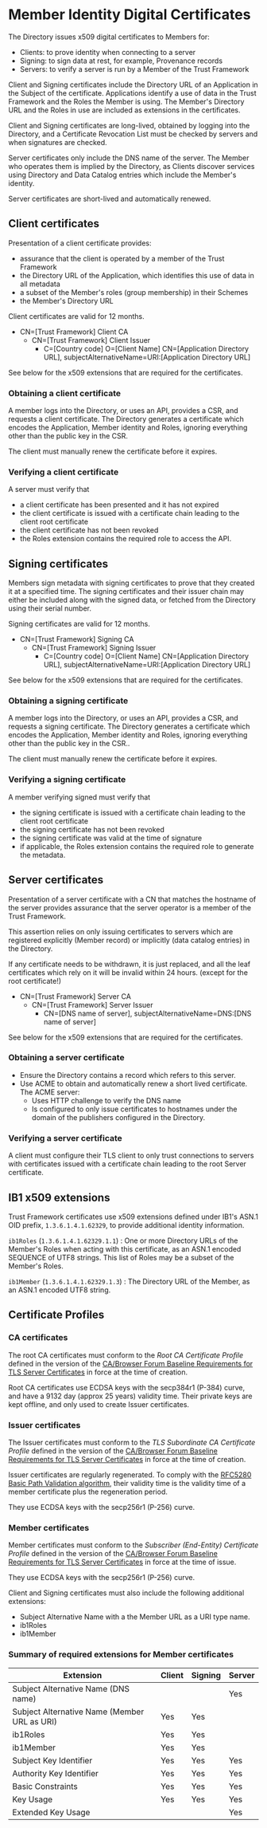 # Member Identity Digital Certificates

The Directory issues x509 digital certificates to Members for:

 * Clients: to prove identity when connecting to a server
 * Signing: to sign data at rest, for example, Provenance records
 * Servers: to verify a server is run by a Member of the Trust Framework

Client and Signing certificates include the Directory URL of an Application in the Subject of the certificate. Applications identify a use of data in the Trust Framework and the Roles the Member is using. The Member's Directory URL and the Roles in use are included as extensions in the certificates.

Client and Signing certificates are long-lived, obtained by logging into the Directory, and a Certificate Revocation List must be checked by servers and when signatures are checked.

Server certificates only include the DNS name of the server. The Member who operates them is implied by the Directory, as Clients discover services using Directory and Data Catalog entries which include the Member's identity.

Server certificates are short-lived and automatically renewed.

## Client certificates

Presentation of a client certificate provides:

 * assurance that the client is operated by a member of the Trust Framework
 * the Directory URL of the Application, which identifies this use of data in all metadata
 * a subset of the Member's roles (group membership) in their Schemes
 * the Member's Directory URL

Client certificates are valid for 12 months.

 * CN=[Trust Framework] Client CA
    * CN=[Trust Framework] Client Issuer
        * C=[Country code] O=[Client Name] CN=[Application Directory URL], subjectAlternativeName=URI:[Application Directory URL]

See below for the x509 extensions that are required for the certificates.

### Obtaining a client certificate

A member logs into the Directory, or uses an API, provides a CSR, and requests a client certificate. The Directory generates a certificate which encodes the Application, Member identity and Roles, ignoring everything other than the public key in the CSR.

The client must manually renew the certificate before it expires.

### Verifying a client certificate

A server must verify that

 * a client certificate has been presented and it has not expired
 * the client certificate is issued with a certificate chain leading to the client root certificate
 * the client certificate has not been revoked
 * the Roles extension contains the required role to access the API.

## Signing certificates

Members sign metadata with signing certificates to prove that they created it at a specified time. The signing certificates and their issuer chain may either be included along with the signed data, or fetched from the Directory using their serial number.

Signing certificates are valid for 12 months.

 * CN=[Trust Framework] Signing CA
    * CN=[Trust Framework] Signing Issuer
        * C=[Country code] O=[Client Name] CN=[Application Directory URL], subjectAlternativeName=URI:[Application Directory URL]

See below for the x509 extensions that are required for the certificates.

### Obtaining a signing certificate

A member logs into the Directory, or uses an API, provides a CSR, and requests a signing certificate. The Directory generates a certificate which encodes the Application, Member identity and Roles, ignoring everything other than the public key in the CSR..

The client must manually renew the certificate before it expires.

### Verifying a signing certificate

A member verifying signed must verify that

 * the signing certificate is issued with a certificate chain leading to the client root certificate
 * the signing certificate has not been revoked
 * the signing certificate was valid at the time of signature
 * if applicable, the Roles extension contains the required role to generate the metadata.


## Server certificates

Presentation of a server certificate with a CN that matches the hostname of the server provides assurance that the server operator is a member of the Trust Framework.

This assertion relies on only issuing certificates to servers which are registered explicitly (Member record) or implicitly (data catalog entries) in the Directory.

If any certificate needs to be withdrawn, it is just replaced, and all the leaf certificates which rely on it will be invalid within 24 hours. (except for the root certificate!)

 * CN=[Trust Framework] Server CA
    * CN=[Trust Framework] Server Issuer
        * CN=[DNS name of server], subjectAlternativeName=DNS:[DNS name of server]

See below for the x509 extensions that are required for the certificates.

### Obtaining a server certificate

 * Ensure the Directory contains a record which refers to this server.
 * Use ACME to obtain and automatically renew a short lived certificate. The ACME server:
    * Uses HTTP challenge to verify the DNS name
    * Is configured to only issue certificates to hostnames under the domain of the publishers configured in the Directory.

### Verifying a server certificate

A client must configure their TLS client to only trust connections to servers with certificates issued with a certificate chain leading to the root Server certificate.



## IB1 x509 extensions

Trust Framework certificates use x509 extensions defined under IB1's ASN.1 OID prefix, `1.3.6.1.4.1.62329`, to provide additional identity information.

`ib1Roles` (`1.3.6.1.4.1.62329.1.1`)
: One or more Directory URLs of the Member's Roles when acting with this certificate, as an ASN.1 encoded SEQUENCE of UTF8 strings. This list of Roles may be a subset of the Member's Roles.

`ib1Member` (`1.3.6.1.4.1.62329.1.3`)
: The Directory URL of the Member, as an ASN.1 encoded UTF8 string.

## Certificate Profiles

### CA certificates

The root CA certificates must conform to the _Root CA Certificate Profile_ defined in the version of the [CA/Browser Forum Baseline Requirements for TLS Server Certificates](https://cabforum.org/working-groups/server/baseline-requirements/documents/) in force at the time of creation.

Root CA certificates use ECDSA keys with the secp384r1 (P-384) curve, and have a 9132 day (approx 25 years) validity time. Their private keys are kept offline, and only used to create Issuer certificates.

### Issuer certificates

The Issuer certificates must conform to the _TLS Subordinate CA Certificate Profile_ defined in the version of the [CA/Browser Forum Baseline Requirements for TLS Server Certificates](https://cabforum.org/working-groups/server/baseline-requirements/documents/) in force at the time of creation.

Issuer certificates are regularly regenerated. To comply with the [RFC5280 Basic Path Validation algorithm](https://datatracker.ietf.org/doc/html/rfc5280#section-6.1), their validity time is the validity time of a member certificate plus the regeneration period.

They use ECDSA keys with the secp256r1 (P-256) curve.

### Member certificates

Member certificates must conform to the _Subscriber (End-Entity) Certificate Profile_ defined in the version of the [CA/Browser Forum Baseline Requirements for TLS Server Certificates](https://cabforum.org/working-groups/server/baseline-requirements/documents/) in force at the time of issue.

They use ECDSA keys with the secp256r1 (P-256) curve.

Client and Signing certificates must also include the following additional extensions:

 * Subject Alternative Name with a the Member URL as a URI type name.
 * ib1Roles
 * ib1Member

### Summary of required extensions for Member certificates

| Extension | Client | Signing | Server |
| --------- | ------ | ------- | ------ |
| Subject Alternative Name (DNS name) | | | Yes |
| Subject Alternative Name (Member URL as URI) | Yes | Yes |  |
| ib1Roles | Yes | Yes |  |
| ib1Member | Yes | Yes |  |
| Subject Key Identifier | Yes | Yes | Yes |
| Authority Key Identifier | Yes | Yes | Yes |
| Basic Constraints | Yes | Yes | Yes |
| Key Usage | Yes | Yes | Yes |
| Extended Key Usage | | | Yes |
